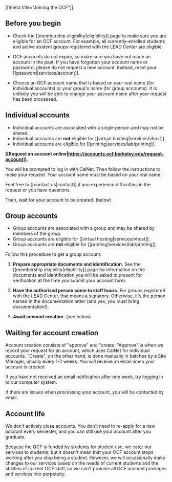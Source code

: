 [[!meta title="Joining the OCF"]]

## Before you begin

* Check the [[membership eligibility|eligibility]] page to make sure you are eligible for an OCF account. For example, all currently-enrolled students and active student groups registered with the LEAD Center are eligible.

* OCF accounts do not expire, so make sure you have not made an account in the past. If you have forgotten your account name or password, please do not request a new account. Instead, reset your [[password|services/account]].

* Choose an OCF account name that is based on your real name (for individual accounts) or your group's name (for group accounts). It is unlikely you will be able to change your account name after your request has been processed.

## Individual accounts

* Individual accounts are associated with a single person and may not be shared.
* Individual accounts are **not** eligible for [[virtual hosting|services/vhost]].
* Individual accounts are eligible for [[printing|services/lab/printing]].

**[[Request an account online|https://accounts.ocf.berkeley.edu/request-account]].**

  You will be prompted to log in with CalNet. Then follow the instructions to make your request. Your account name must be based on your real name.

  Feel free to [[contact us|contact]] if you experience difficulties in the request or you have questions.

Then, wait for your account to be created. (below)

## Group accounts

* Group accounts are associated with a group and may be shared by members of the group.
* Group accounts are eligible for [[virtual hosting|services/vhost]].
* Group accounts are **not** eligible for [[printing|services/lab/printing]].

Follow this procedure to get a group account:

1. **Prepare appropriate documents and identification.** See the [[membership eligibility|eligibility]] page for information on the documents and identification you will be asked to present for verification at the time you submit your account form.
2. **Have the authorized person come to staff hours.** For groups registered with the LEAD Center, that means a signatory. Otherwise, it's the person named in the documentation letter (and yes, you must bring documentation!).

1. **Await account creation.** (see below)

## Waiting for account creation

Account creation consists of "approve" and "create. "Approve" is when we record your request for an account, which uses CalNet for individual accounts. "Create", on the other hand, is done manually in batches by a Site Manager, usually every 1-2 weeks. You will receive an email when your account is created.

If you have not received an email notification after one week, try logging in to our computer system.

If there are issues when processing your account, you will be contacted by email.

## Account life

We don't actively close accounts. You don't need to re-apply for a new account every semester, and you can still use your account after you graduate.

Because the OCF is funded by students for student use, we cater our services to students, but it doesn't mean that your OCF account stops working after you stop being a student. However, we will occasionally make changes to our services based on the needs of current students and the abilities of current OCF staff, so we can't promise all OCF account privileges and services into perpetuity.
